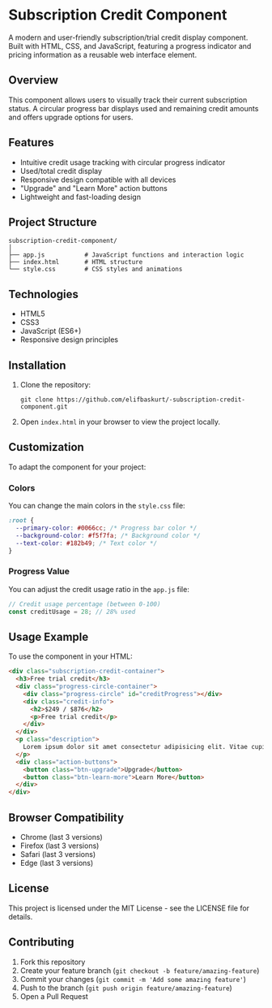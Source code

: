 # Subscription Credit Component

A modern and user-friendly subscription/trial credit display component. Built with HTML, CSS, and JavaScript, featuring a progress indicator and pricing information as a reusable web interface element.

## Overview

This component allows users to visually track their current subscription status. A circular progress bar displays used and remaining credit amounts and offers upgrade options for users.

## Features

- Intuitive credit usage tracking with circular progress indicator
- Used/total credit display
- Responsive design compatible with all devices
- "Upgrade" and "Learn More" action buttons
- Lightweight and fast-loading design

## Project Structure

```
subscription-credit-component/
│
├── app.js           # JavaScript functions and interaction logic
├── index.html       # HTML structure
└── style.css        # CSS styles and animations
```

## Technologies

- HTML5
- CSS3
- JavaScript (ES6+)
- Responsive design principles

## Installation

1. Clone the repository:
   ```
   git clone https://github.com/elifbaskurt/-subscription-credit-component.git
   ```

2. Open `index.html` in your browser to view the project locally.

## Customization

To adapt the component for your project:

### Colors

You can change the main colors in the `style.css` file:

```css
:root {
  --primary-color: #0066cc; /* Progress bar color */
  --background-color: #f5f7fa; /* Background color */
  --text-color: #182b49; /* Text color */
}
```

### Progress Value

You can adjust the credit usage ratio in the `app.js` file:

```javascript
// Credit usage percentage (between 0-100)
const creditUsage = 28; // 28% used
```

## Usage Example

To use the component in your HTML:

```html
<div class="subscription-credit-container">
  <h3>Free trial credit</h3>
  <div class="progress-circle-container">
    <div class="progress-circle" id="creditProgress"></div>
    <div class="credit-info">
      <h2>$249 / $876</h2>
      <p>Free trial credit</p>
    </div>
  </div>
  <p class="description">
    Lorem ipsum dolor sit amet consectetur adipisicing elit. Vitae cupiditate, esse excepturi aperiam cumque voluptatem beatae sapiente debitis autem quidem eaque.
  </p>
  <div class="action-buttons">
    <button class="btn-upgrade">Upgrade</button>
    <button class="btn-learn-more">Learn More</button>
  </div>
</div>
```

## Browser Compatibility

- Chrome (last 3 versions)
- Firefox (last 3 versions)
- Safari (last 3 versions)
- Edge (last 3 versions)

## License

This project is licensed under the MIT License - see the LICENSE file for details.

## Contributing

1. Fork this repository
2. Create your feature branch (`git checkout -b feature/amazing-feature`)
3. Commit your changes (`git commit -m 'Add some amazing feature'`)
4. Push to the branch (`git push origin feature/amazing-feature`)
5. Open a Pull Request
